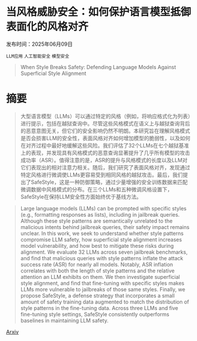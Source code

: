 # 当风格威胁安全：如何保护语言模型抵御表面化的风格对齐

发布时间：2025年06月09日

`LLM应用` `人工智能安全` `模型安全`

> When Style Breaks Safety: Defending Language Models Against Superficial Style Alignment

# 摘要

> 大型语言模型（LLMs）可以通过特定的风格（例如，将响应格式化为列表）进行提示，包括在越狱查询中。尽管这些风格模式在语义上与越狱查询背后的恶意意图无关，但它们的安全影响仍然不明朗。本研究旨在理解风格模式是否会损害LLM的安全性，表面风格对齐如何增加模型的脆弱性，以及如何在对齐过程中最好地缓解这些风险。我们评估了32个LLMs在七个越狱基准上的表现，并发现具有风格模式的恶意查询显著提升了几乎所有模型的攻击成功率（ASR）。值得注意的是，ASR的提升与风格模式的长度以及LLM对它们表现出的相对注意力相关。随后，我们研究了表面风格对齐，发现通过特定风格进行微调使LLMs更容易受到相同风格的越狱攻击。最后，我们提出了SafeStyle，这是一种防御策略，通过少量增强的安全训练数据来匹配微调数据中风格模式的分布。在三个LLMs和五种微调风格设置下，SafeStyle在保持LLM安全性方面始终优于基线方法。

> Large language models (LLMs) can be prompted with specific styles (e.g., formatting responses as lists), including in jailbreak queries. Although these style patterns are semantically unrelated to the malicious intents behind jailbreak queries, their safety impact remains unclear. In this work, we seek to understand whether style patterns compromise LLM safety, how superficial style alignment increases model vulnerability, and how best to mitigate these risks during alignment. We evaluate 32 LLMs across seven jailbreak benchmarks, and find that malicious queries with style patterns inflate the attack success rate (ASR) for nearly all models. Notably, ASR inflation correlates with both the length of style patterns and the relative attention an LLM exhibits on them. We then investigate superficial style alignment, and find that fine-tuning with specific styles makes LLMs more vulnerable to jailbreaks of those same styles. Finally, we propose SafeStyle, a defense strategy that incorporates a small amount of safety training data augmented to match the distribution of style patterns in the fine-tuning data. Across three LLMs and five fine-tuning style settings, SafeStyle consistently outperforms baselines in maintaining LLM safety.

[Arxiv](https://arxiv.org/abs/2506.07452)